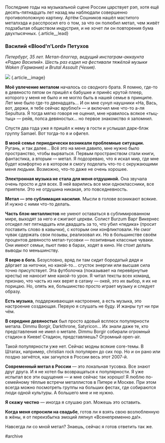 Последние годы на музыкальной сцене России царствует рэп, хотя ещё десять-пятнадцать лет назад мы наблюдали совершенно противоположную картину. Артём Сошников нашёл маститого металхэда и расспросил его о том, за что он полюбил метал, чем живёт подзабытая обществом индустрия, и не хочет ли он повторения бума двухтысячных. {.article\_\_lead}

### Василий «Blood'n'Lord» Петухов
_Петербург, 35 лет. Метал-блоггер, ведущий инстаграм-аккаунта «Радио Василий». Шесть раз ездил на фестивали тяжёлой музыки Waken (Германия) и Brutal Assault (Чехия)._

![][image-1] {.article\_\_image}

**Моё увлечение металом** началось со сводного брата. Я помню, где-то в девяносто пятом он пришёл к бабушке и принёс крутой плеер, которого у меня не было и не могло быть в нашей семье в принципе. Лет мне было где-то двенадцать… И он мне сунул наушники «На, Вась, вот, держи, я тебе сейчас врублю!» — и включил мне что-то а-ля Sepultura. Я тогда мягко говоря не оценил, мне нравилось всякое «тыц-тыц» — рейв, попса девяностых… но первое знакомство я запомнил.

Спустя два года уже я пришёл к нему в гости и услышал дарк-блэк группу Samael. Вот тогда-то я и офигел.

**В моей семье периодически возникали проблемные ситуации.** Ругань, и так далее… Всё это на меня давило, мне нужно было пространство, чтобы вырваться. Первым пространством стали книги, фантастика, а вторым — метал. Я подозреваю, что я искал мир, где мне будет комфортно и в котором я смогу поделать что-то с окружающими меня людьми. Возможно, что-то даже не очень хорошее.

**Электронная музыка не стала для меня отдушиной.** Она звучала очень просто и для всех. В ней варились все мои одноклассники, все приятели. Это не отдушина никакая, это повседневность.

**Метал — это сублимация насилия.** Мысли в голове возникают всякие. И нужно с ними что-то делать.

**Часть блэк-металлистов** не умеют оставаться в сублимированном мире, выходят за него и сжигают церкви. Солист Burzum Варг Викернес отсидел лет пятнадцать или двадцать за то, что убил «педика» (просит поставить слово в кавычки), с которым они конфликтовали. Не смог чувак сдержать свои позывы, реализовал их. Но в большинстве своём процентов девяносто метал-тусовки — позитивные классные чуваки. Они имеют семьи, пьют пиво в барах, ходят в кино. Не стоит делать выводы по меньшинству.

**Я верю в бога.** Безусловно, вряд ли там сидит бородатый дядя и дёргает за ниточки, но какой-то… сгусток энергии или высшая сила точно присутствует. Эта футболочка (показывает на перевёрнутые кресты) не наносит мне какой-то урон. Я читал тексты всех команд, признаю, что часть из них верят в сатану — окей, это их выбор, я их не порицаю. Но, опять же, большинство просто играет музыку и следует образу.

**Есть музыка**, поддерживающая настроение, а есть музыка, это настроение создающая. Первую я слушать не буду. И жанры тут ни при чём.

**В середине девяностых** был просто адовый всплеск популярности метала. Dimmu Borgir, Darkthrone, Satyricon… Их знали даже те, кто представления не имел о метале. Dimmu Borgir собирали огромный стадион в Киеве! Стадион, представляешь? Огромный open-air.

Такой популярности уже нет. Сейчас модны всякие core-темы. В Штатах, например, christian rock популярен до сих пор. Но и он рано или поздно загнётся, как загнулся в России весь этот 2007-й.

**Современный метал в России** — это локальная тусовка. Все знают друг друга. И я не хотел бы возвращаться к популярности. Я уже испытал все эти ощущения — и мне сейчас так хорошо! Я люблю по-семейному тёплые встречи металлистов в Питере и Москве. При этом всегда можно посмотреть группы на больших фестах, где собираются люди одной культуры. А большего мне и не нужно.

**Я скажу честно** — иногда я слушаю рэп. Можешь это оставить.

**Когда меня спросили на свадьбе**, готов ли я взять свою возлюбленную в жёны, я от переизбытка эмоций ляпнул «Всенепременно да!».

Навсегда ли со мной метал? Знаешь, сейчас я готов ответить так же.


[image-1]:	https://d3n32ilufxuvd1.cloudfront.net/59e898cf0f783d4361faf1f1/886143/upload-c27e4a70-a66e-11e8-aadd-1302254a777c.jpg

#archive